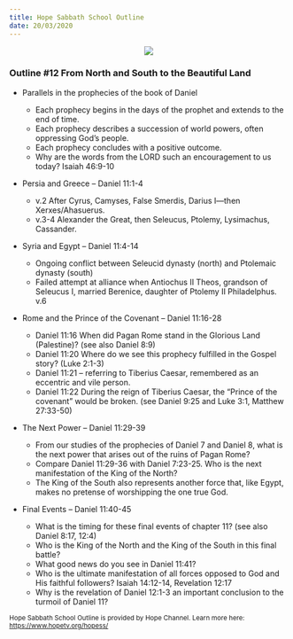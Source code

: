 ```yaml
---
title: Hope Sabbath School Outline
date: 20/03/2020
---
```


<center><img src="https://sabbath-school.adventech.io/api/v1/images/misc/hope-ss-logo.jpg" /></center>

### Outline #12  From North and South to the Beautiful Land

*  Parallels in the prophecies of the book of Daniel
	* Each prophecy begins in the days of the prophet and extends to the end of time.
	* Each prophecy describes a succession of world powers, often oppressing God’s people.
	* Each prophecy concludes with a positive outcome.
	* Why are the words from the LORD such an encouragement to us today? Isaiah 46:9-10

*  Persia and Greece – Daniel 11:1-4
	* v.2 After Cyrus, Camyses, False Smerdis, Darius I—then Xerxes/Ahasuerus.
	* v.3-4 Alexander the Great, then Seleucus, Ptolemy, Lysimachus, Cassander.

*  Syria and Egypt – Daniel 11:4-14
	* Ongoing conflict between Seleucid dynasty (north) and Ptolemaic dynasty (south)
	* Failed attempt at alliance when Antiochus II Theos, grandson of Seleucus I, married Berenice, daughter of Ptolemy II Philadelphus. v.6

*  Rome and the Prince of the Covenant – Daniel 11:16-28
	* Daniel 11:16 When did Pagan Rome stand in the Glorious Land (Palestine)? (see also Daniel 8:9)
	* Daniel 11:20 Where do we see this prophecy fulfilled in the Gospel story? (Luke 2:1-3)
	* Daniel 11:21 – referring to Tiberius Caesar, remembered as an eccentric and vile person.
	* Daniel 11:22 During the reign of Tiberius Caesar, the “Prince of the covenant” would be broken. (see Daniel 9:25 and Luke 3:1, Matthew 27:33-50)

*  The Next Power – Daniel 11:29-39
	* From our studies of the prophecies of Daniel 7 and Daniel 8, what is the next power that arises out of the ruins of Pagan Rome?
	* Compare Daniel 11:29-36 with Daniel 7:23-25. Who is the next manifestation of the King of the North?
	* The King of the South also represents another force that, like Egypt, makes no pretense of worshipping the one true God.

*  Final Events – Daniel 11:40-45
	* What is the timing for these final events of chapter 11? (see also Daniel 8:17, 12:4)
	* Who is the King of the North and the King of the South in this final battle?
	* What good news do you see in Daniel 11:41?
	* Who is the ultimate manifestation of all forces opposed to God and His faithful followers? Isaiah 14:12-14, Revelation 12:17
	* Why is the revelation of Daniel 12:1-3 an important conclusion to the turmoil of Daniel 11?


<small>Hope Sabbath School Outline is provided by Hope Channel. Learn more here: https://www.hopetv.org/hopess/</small>